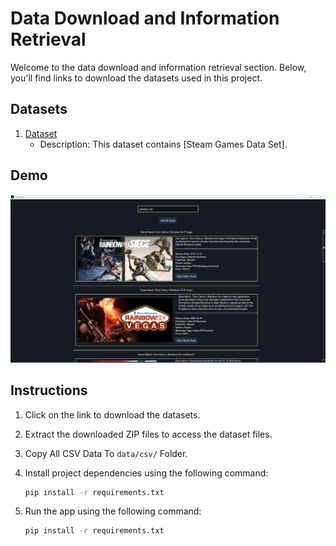 # Data Download and Information Retrieval

Welcome to the data download and information retrieval section. Below, you'll find links to download the datasets used in this project.

## Datasets

1. [Dataset](https://www.kaggle.com/datasets/nikdavis/steam-store-games)
   - Description: This dataset contains [Steam Games Data Set].

## Demo

![Demo Image](data/demo.png)

## Instructions

1. Click on the link to download the datasets.
2. Extract the downloaded ZIP files to access the dataset files.
3. Copy All CSV Data To `data/csv/` Folder.
4. Install project dependencies using the following command:

   ```bash
   pip install -r requirements.txt
   ```

5. Run the app using the following command:

   ```bash
   pip install -r requirements.txt
   ```